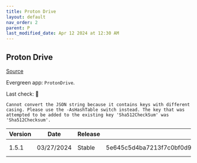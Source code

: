 ```yaml
---
title: Proton Drive
layout: default
nav_order: 2
parent: P
last_modified_date: Apr 12 2024 at 12:30 AM
---
```


## Proton Drive

[Source](https://proton.me/drive/)

Evergreen app: `ProtonDrive`. 

Last check: 🔴
```
Cannot convert the JSON string because it contains keys with different casing. Please use the -AsHashTable switch instead. The key that was attempted to be added to the existing key 'Sha512CheckSum' was 'Sha512Checksum'.
```

| Version | Date       | Release | Sha512                                                                                                                           | Type | URI                                                                                                                                                        |
| ------- | ---------- | ------- | -------------------------------------------------------------------------------------------------------------------------------- | ---- | ---------------------------------------------------------------------------------------------------------------------------------------------------------- |
| 1.5.1   | 03/27/2024 | Stable  | 5e645c5d4ba7213f7c0bf0d9be815a73280ca6f70de53a191dc03e2bf2d34c56aa0ec043b22d3a92911e47721c584ac5b37233e30b1ba1355d19be44a6665483 | exe  | [https://proton.me/download/drive/windows/Proton%20Drive%20Setup%201.5.1.exe](https://proton.me/download/drive/windows/Proton%20Drive%20Setup%201.5.1.exe) |
